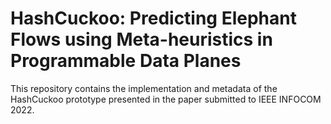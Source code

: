 # HashCuckoo: Predicting Elephant Flows using Meta-heuristics in Programmable Data Planes
This repository contains the implementation and metadata of the HashCuckoo prototype presented in the paper submitted to IEEE INFOCOM 2022.
